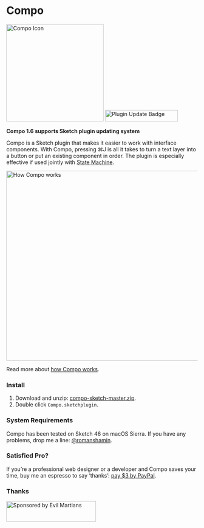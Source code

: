 # Compo

<img width="256" height="256" src="images/compo-icon@2x.png" title="Compo Icon">

<img width="192" height="30" src="https://osom.coffee/files/002/419/551/2419551/original/plugin-updates_2x.png" title="Plugin Update Badge">

**Compo 1.6 supports Sketch plugin updating system**

Compo is a Sketch plugin that makes it easier to work with interface components. With Compo, pressing ⌘J is all it takes to turn a text layer into a button or put an existing component in order. The plugin is especially effective if used jointly with [State Machine](https://github.com/romashamin/statemachine-sketch).

<img width="800" height="500" src="images/compo-explanation@2x.png" title="How Compo works">

Read more about [how Compo works](https://evilmartians.com/chronicles/compo-sketch).

### Install

1. Download and unzip: [compo-sketch-master.zip].
2. Double click `Compo.sketchplugin`.

[compo-sketch-master.zip]: https://github.com/romashamin/compo-sketch/archive/master.zip

### System Requirements

Compo has been tested on Sketch 46 on macOS Sierra. If you have any problems, drop me a line: [@romanshamin].

[@romanshamin]: https://twitter.com/romanshamin

### Satisfied Pro?

If you’re a professional web designer or a developer and Compo saves your time, buy me an espresso to say ‘thanks’: [pay $3 by PayPal].

[pay $3 by PayPal]: https://www.paypal.me/romanshamin/3

### Thanks

<a href="https://evilmartians.com/?utm_source=compo">
<img src="https://evilmartians.com/badges/sponsored-by-evil-martians.svg" alt="Sponsored by Evil Martians" width="236" height="54"></a>
